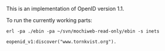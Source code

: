 This is an implementation of OpenID version 1.1.

To run the currently working parts:

    erl -pa ./ebin -pa ~/svn/mochiweb-read-only/ebin -s inets
    
    eopenid_v1:discover("www.tornkvist.org").



